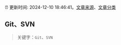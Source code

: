 :alarm_clock: 更新时间: 2024-12-10 18:46:41。[文章来源](/README.md)、[文章分类](/TAGS.md)

## Git、SVN


> 关键字：`Git`、`SVN`



